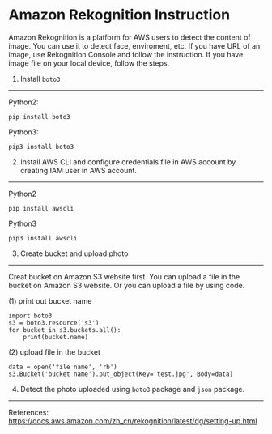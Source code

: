 Amazon Rekognition Instruction
===

Amazon Rekognition is a platform for AWS users to detect the content of image. You can use it to detect face, enviroment, etc. If you have URL of an image, use Rekognition Console and follow the instruction. 
If you have image file on your local device, follow the steps. 
1. Install `boto3`
-----
Python2:
```
pip install boto3
```
Python3: 
```
pip3 install boto3
```
2. Install AWS CLI and configure credentials file in AWS account by creating IAM user in AWS account.
--------
Python2
```
pip install awscli
```
Python3
```
pip3 install awscli
```
3. Create bucket and upload photo
-------
Creat bucket on Amazon S3 website first.
You can upload a file in the bucket on Amazon S3 website. Or you can upload a file by using code.

(1) print out bucket name
```
import boto3
s3 = boto3.resource('s3')
for bucket in s3.buckets.all():
    print(bucket.name)
```
(2) upload file in the bucket
```
data = open('file name', 'rb')
s3.Bucket('bucket name').put_object(Key='test.jpg', Body=data)
```
4. Detect the photo uploaded using `boto3` package and `json` package.
------


References:
https://docs.aws.amazon.com/zh_cn/rekognition/latest/dg/setting-up.html
